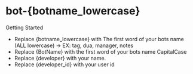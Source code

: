 # bot-{botname_lowercase}

Getting Started

- Replace {botname_lowercase} with The first word of your bots name  (ALL lowercase) -> EX: tag, dua, manager, notes
- Replace {BotName} with the first word of your bots name CapitalCase
- Replace {developer} with your name.
- Replace {developer_id} with your user id